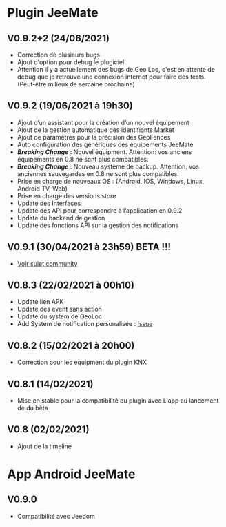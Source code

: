 Plugin JeeMate
==============================

## V0.9.2+2 (24/06/2021) 
* Correction de plusieurs bugs
* Ajout d'option pour debug le plugiciel
* Attention il y a actuellement des bugs de Geo Loc, c'est en attente de debug que je retrouve une connexion internet pour faire des tests. (Peut-être milieux de semaine prochaine)

## V0.9.2 (19/06/2021 à 19h30) 
* Ajout d’un assistant pour la création d’un nouvel équipement
* Ajout de la gestion automatique des identifiants Market
* Ajout de paramètres pour la précision des GeoFences
* Auto configuration des génériques des équipements JeeMate
* ___***Breaking Change***___ : Nouvel équipment. Attention: vos anciens équipements en 0.8 ne sont plus compatibles.
* ___***Breaking Change***___ : Nouveau système de backup. Attention: vos anciennes sauvegardes en 0.8 ne sont plus compatibles.
* Prise en charge de nouveaux OS : (Android, IOS, Windows, Linux, Android TV, Web)
* Prise en charge des versions store
* Update des Interfaces
* Update des API pour correspondre à l’application en 0.9.2
* Update du backend de gestion
* Update des fonctions API sur la gestion des notifications

## V0.9.1 (30/04/2021 à 23h59) BETA !!!
- [Voir sujet community](https://community.jeedom.com/t/jeemate-version-0-9-0-android-ios-et-le-debut-de-la-personnalisation/60221?u=titi_titi)

## V0.8.3 (22/02/2021 à 00h10)
* Update lien APK
* Update des event sans action
* Update du system de GeoLoc
* Add System de notification personalisée : [Issue](https://github.com/JeeMateTeam/JeeMate-Project/issues/72)

## V0.8.2 (15/02/2021 à 20h00)
* Correction pour les equipment du plugin KNX

## V0.8.1 (14/02/2021)
* Mise en stable pour la compatibilité du plugin avec L'app au lancement de du bêta

## V0.8 (02/02/2021)
* Ajout de la timeline

App Android JeeMate
==============================

V0.9.0
-

* Compatibilité avec Jeedom

